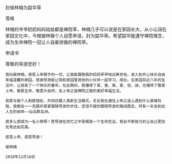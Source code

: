 封侯林楠为韶华草

雪峰


林楠的爷爷奶奶妈妈姑姑都是禅院草，林楠几乎可以说是在家园长大，从小沁润在家园文化中，今根据林楠个人自愿申请，封为韶华草。希望韶华能遵守禅院理念，成为生命禅院一冠让人自豪骄傲的禅院草。


申请书

尊敬的导游您好！

    我叫侯林楠。感恩上帝赐予的一切，让我能跟随我的妈妈早早地远离世俗，进入到开心快乐自由幸福温馨的家园。感谢导游能让我和家园里其他的小伙伴一起学习，成长。在家园将近八年的生活中，让我有了一个快乐的童年。在此期间，我懂得了真、善、美、爱、信、诚，也懂得了敬畏上帝，敬畏生命，敬畏大自然，走上帝之道禅院之路的美好幸福生活。

    我愿与每个人和睦相处，共同创建人类新生活模式。无论我在通往上帝之道上遇到什么艰难险阻，我都会一一克服并紧紧跟随导游的步伐，坚信不疑的跟随导游的路线图走，终有一天会到达人生的彼岸——仙岛群岛洲。

    我多么想成为一名小草啊！愿导游在百忙之中恩赐我一个生命签证，我会不断努力的让自己更加优秀达到完美。

    感恩上帝，感恩导游！

    侯林楠

    2018年12月16日



